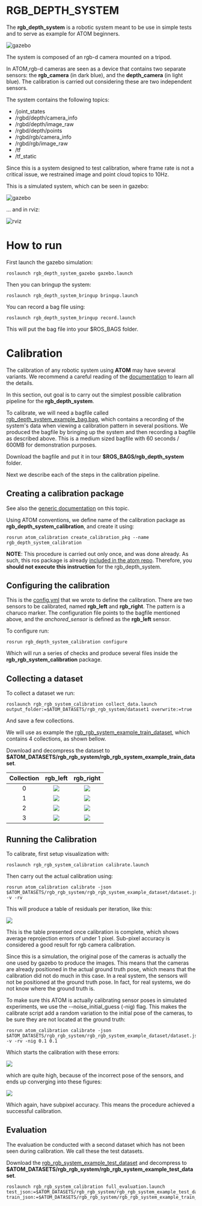 # RGB_DEPTH_SYSTEM

The **rgb_depth_system** is a robotic system meant to be use in simple tests and to serve as example for ATOM beginners.

![gazebo](docs/system.png)

The system is composed of an rgb-d camera mounted on a tripod.

In ATOM,rgb-d cameras are seen as a device that contains two separate sensors: the **rgb_camera** (in dark blue), and the **depth_camera** (in light blue).
The calibration is carried out considering these are two independent sensors.

The system contains the following topics:

   - /joint_states
   - /rgbd/depth/camera_info
   - /rgbd/depth/image_raw
   - /rgbd/depth/points
   - /rgbd/rgb/camera_info
   - /rgbd/rgb/image_raw
   - /tf
   - /tf_static


Since this is a system designed to test calibration, where frame rate is not a critical issue, we restrained image and point cloud topics to 10Hz. 

This is a simulated system, which can be seen in gazebo:

![gazebo](docs/gazebo.png)

... and in rviz:

![rviz](docs/rviz.png)

# How to run

First launch the gazebo simulation:

    roslaunch rgb_depth_system_gazebo gazebo.launch

Then you can bringup the system:

    roslaunch rgb_depth_system_bringup bringup.launch

You can record a bag file using:

    roslaunch rgb_depth_system_bringup record.launch

This will put the bag file into your $ROS_BAGS folder. 

# Calibration 

The calibration of any robotic system using **ATOM** may have several variants. We recommend a careful reading of the [documentation](https://lardemua.github.io/atom_documentation/) to learn all the details.

In this section, out goal is to carry out the simplest possible calibration pipeline for the **rgb_depth_system**.

To calibrate, we will need a bagfile called [rgb_depth_system_example_bag.bag](https://drive.google.com/file/d/1Noo3eZh72m-xRobYZywdo1wtqg7e4wGa/view?usp=sharing), which contains a recording of the system's data when viewing a calibration pattern in several positions.
We produced the bagfile by bringing up the system and then recording a bagfile as described above.
This is a medium sized bagfile with 60 seconds / 600MB for demonstration purposes. 

Download the bagfile and put it in tour **$ROS_BAGS/rgb_depth_system** folder. 

Next we describe each of the steps in the calibration pipeline.

## Creating a calibration package

See also the [generic documentation](https://lardemua.github.io/atom_documentation/procedures/#create-a-calibration-package) on this topic.

Using ATOM conventions, we define name of the calibration package as **rgb_depth_system_calibration**, and create it using:

    rosrun atom_calibration create_calibration_pkg --name rgb_depth_system_calibration

**NOTE**: This procedure is carried out only once, and was done already. As such, this ros package is already [included in the atom repo](https://github.com/lardemua/atom/tree/noetic-devel/atom_examples/rgb_depth_system/rgb_depth_system_calibration). Therefore, you **should not execute this instruction** for the rgb_depth_system.


## Configuring the calibration


This is the [config.yml](https://github.com/lardemua/atom/blob/miguelriemoliveira/issue629/atom_examples/rgb_rgb_system/rgb_rgb_system_calibration/calibration/config.yml) that we wrote to define the calibration. There are two sensors to be calibrated, named **rgb_left** and **rgb_right**. The pattern is a charuco marker.
The configuration file points to the bagfile mentioned above, and the _anchored_sensor_ is defined as the **rgb_left** sensor.

To configure run:

    rosrun rgb_depth_system_calibration configure

Which will run a series of checks and produce several files inside the **rgb_rgb_system_calibration** package.


## Collecting a dataset

To collect a dataset we run:

    roslaunch rgb_rgb_system_calibration collect_data.launch output_folder:=$ATOM_DATASETS/rgb_rgb_system/dataset1 overwrite:=true

And save a few collections. 

We will use as example the [rgb_rgb_system_example_train_dataset](https://drive.google.com/file/d/1FobBsyxtI29hDt5NlKfAg7kFdsZxrcbG/view?usp=sharing), which contains 4 collections, as shown bellow.

Download and decompress the dataset to **$ATOM_DATASETS/rgb_rgb_system/rgb_rgb_system_example_train_dataset**.

Collection |           rgb_left             |           rgb_right
:----------------:|:-------------------------:|:-------------------------:
0 | ![](docs/rgb_left_000.jpg) |  ![](docs/rgb_right_000.jpg)
1 | ![](docs/rgb_left_001.jpg) |  ![](docs/rgb_right_001.jpg)
2 | ![](docs/rgb_left_002.jpg) |  ![](docs/rgb_right_002.jpg)
3 | ![](docs/rgb_left_003.jpg) |  ![](docs/rgb_right_003.jpg)


## Running the Calibration

To calibrate, first setup visualization with:

    roslaunch rgb_rgb_system_calibration calibrate.launch

Then carry out the actual calibration using:

    rosrun atom_calibration calibrate -json $ATOM_DATASETS/rgb_rgb_system/rgb_rgb_system_example_dataset/dataset.json -v -rv

This will produce a table of residuals per iteration, like this:

![](docs/calibration_output.png)

This is the table presented once calibration is complete, which shows average reprojection errors of under 1 pixel. Sub-pixel accuracy is considered a good result for rgb camera calibration.
 
 Since this is a simulation, the original pose of the cameras is actually the one used by gazebo to produce the images. This means that the cameras are already positioned in the actual ground truth pose, which means that the calibration did not do much in this case. In a real system, the sensors will not be positioned at the ground truth pose. In fact, for real systems, we do not know where the ground truth is.

To make sure this ATOM is actually calibrating sensor poses in simulated experiments, we use the --noise_initial_guess (-nig) flag. This makes the calibrate script add a random variation to the initial pose of the cameras, to be sure they are not located at the ground truth:

    rosrun atom_calibration calibrate -json $ATOM_DATASETS/rgb_rgb_system/rgb_rgb_system_example_dataset/dataset.json -v -rv -nig 0.1 0.1

Which starts the calibration with these errors:

![](docs/calibration_output2.png)

which are quite high, because of the incorrect pose of the sensors,  and ends up converging into these figures:

![](docs/calibration_output3.png)

Which again, have subpixel accuracy. This means the procedure achieved a successful calibration.


## Evaluation

The evaluation be conducted with a second dataset which has not been seen during calibration. We call these the test datasets. 

Download the [rgb_rgb_system_example_test_dataset](https://drive.google.com/file/d/1AvjQxncY1G0BbCZu_mgYIyefeFztsHpB/view?usp=sharing) and decompress to **$ATOM_DATASETS/rgb_rgb_system/rgb_rgb_system_example_test_dataset**.

    roslaunch rgb_rgb_system_calibration full_evaluation.launch test_json:=$ATOM_DATASETS/rgb_rgb_system/rgb_rgb_system_example_test_dataset/dataset.json train_json:=$ATOM_DATASETS/rgb_rgb_system/rgb_rgb_system_example_train_dataset/atom_calibration.json

